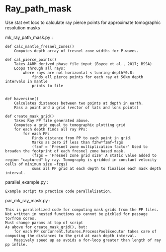 # Ray_path_mask
Use stat evt locs to calculate ray pierce points for approximate tomographic resolution masks

mk_ray_path_mask.py :

    def calc_mantle_fresnel_zones()
        Computes depth array of fresnel zone widths for P-waves.
    
    def cal_pierce_points()
        Takes AARM derived phase file input (Boyce et al., 2017; BSSA)
        Loops through all rays:
            where rays are not horizontal < tunring-depth*0.8:
                finds all pierce points for each ray at 50km depth intervals in mantle
                prints to file
            

    def haversine()
        Calculates distances between two points at depth in earth.
        Pass a point and a grid (vector of lats and lons points)
    
    def create_mask_grid()
        Takes Ray PP file generated above.
        Computes a grid equal to tomographic plotting grid
        for each depth finds all ray PPs:
            for each PP:
                Finds distance from PP to each point in grid.
                Marks as zero if less than fzhw*fzmf+fzgs
                (fzmf = 'Fresnel zone multiplication factor' Used to broaden the footprint of each fresnel zone based mask.
                (fzgs = 'Fresnel zone grid size' A static value added to region "captured" by ray. Tomography is gridded in constant velocity cells of minimum size ~fzgs)
                sums all PP grid at each depth to finalise each mask depth interval.
            
parallel_example.py :

    Example script to practice code parallelisation.

par_mk_ray_mask.py : 

    This is parallelized code for computing mask grids from the PP files.
    Not written in nested functions as cannot be pickled for passage to/from cores.
    Must change params at top of script
    As above for create_mask_grid(), but:
        for each PP concurrent.futures.ProcessPoolExecutor takes care of computing the distances to the grid at each depth interval.
        Massively speed up as avoids a for-loop greater than length of ray pp infile.
        
    
